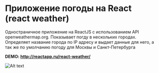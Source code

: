 # Приложение погоды на React (react weather)


Одностраничное приложение на ReactJS с использованием API openweathermap.org. Показывает погду в нескольких городах. Определяет название города по IP адресу и выдает данные для него, а так же по умолчанию погоду для Москвы и Санкт-Петербурга

**DEMO: http://reactapp.ru/react-weather/**


![Alt text](http://reactapp.ru/img/weather.jpg "Приложение погоды на React")
